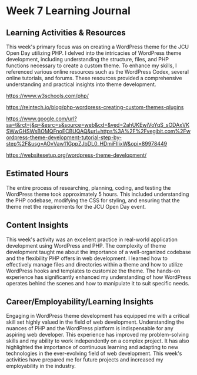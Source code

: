 # Week 7 Learning Journal
## Learning Activities & Resources
This week's primary focus was on creating a WordPress theme for the JCU Open Day utilizing PHP. I delved into the intricacies of WordPress theme development, including understanding the structure, files, and PHP functions necessary to create a custom theme. To enhance my skills, I referenced various online resources such as the WordPress Codex, several online tutorials, and forums. These resources provided a comprehensive understanding and practical insights into theme development.

https://www.w3schools.com/php/

https://reintech.io/blog/php-wordpress-creating-custom-themes-plugins

https://www.google.com/url?sa=t&rct=j&q=&esrc=s&source=web&cd=&ved=2ahUKEwjVoYqS_sODAxVKSWwGHSWsBOMQFnoECBUQAQ&url=https%3A%2F%2Fvegibit.com%2Fwordpress-theme-development-tutorial-step-by-step%2F&usg=AOvVaw11GppZJbDL0_HDmiFIlixW&opi=89978449

https://websitesetup.org/wordpress-theme-development/

## Estimated Hours
The entire process of researching, planning, coding, and testing the WordPress theme took approximately 5 hours. This included understanding the PHP codebase, modifying the CSS for styling, and ensuring that the theme met the requirements for the JCU Open Day event.
## Content Insights
This week's activity was an excellent practice in real-world application development using WordPress and PHP. The complexity of theme development taught me about the importance of a well-organized codebase and the flexibility PHP offers in web development. I learned how to effectively manage files and directories within a theme and how to utilize WordPress hooks and templates to customize the theme. The hands-on experience has significantly enhanced my understanding of how WordPress operates behind the scenes and how to manipulate it to suit specific needs.
## Career/Employability/Learning Insights 
Engaging in WordPress theme development has equipped me with a critical skill set highly valued in the field of web development. Understanding the nuances of PHP and the WordPress platform is indispensable for any aspiring web developer. This experience has improved my problem-solving skills and my ability to work independently on a complex project. It has also highlighted the importance of continuous learning and adapting to new technologies in the ever-evolving field of web development. This week's activities have prepared me for future projects and increased my employability in the industry.


